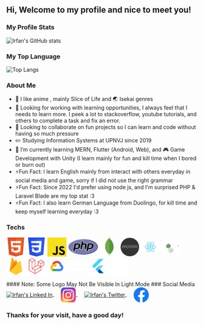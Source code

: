 ## Hi, Welcome to my profile and nice to meet you!
### My Profile Stats
![Irfan's GitHub stats](https://github-readme-stats.vercel.app/api?username=eerfunn&count_private=true&show_icons=true)

### My Top Language
![Top Langs](https://github-readme-stats.vercel.app/api/top-langs/?username=eerfunn&layout=compact)

### About Me
- 💖 I like anime , mainly Slice of Life and 🌏 Isekai genres
- 🗼 Looking for working with learning opportunities,  I always feel that I needs to learn more. I peek a lot to stackoverflow, youtube tutorials, and others to complete a task and fix an error.
- 👯 Looking to collaborate on fun projects so I can learn and code without having so much pressure
- ✏️ Studying Information Systems at UPNVJ since 2019
- 🌱 I’m currently learning MERN, Flutter (Android, Web), and 🎮 Game Development with Unity (I learn mainly for fun and kill time when I bored or burn out)
- ⚡Fun Fact: I learn English mainly from interact with others everyday in social media and game, sorry if I did not use the right grammar
- ⚡Fun Fact: Since 2022 I'd prefer using node js, and I'm surprised PHP & Laravel Blade are my top stat :3
- ⚡Fun Fact: I also learn German Language from Duolingo, for kill time and keep myself learning everyday :3
### Techs
<p>
<a href="https://en.wikipedia.org/wiki/HTML"><img align="center" alt="HTML 5" width="50px" src="https://raw.githubusercontent.com/eerfunn/eerfunn/main/assets/html.svg"/></a>
<a href="https://en.wikipedia.org/wiki/CSS"><img align="center" alt="CSS 3" width="50px" src="https://raw.githubusercontent.com/eerfunn/eerfunn/main/assets/css.svg"/></a>
<a href="https://developer.mozilla.org/en-US/docs/Web/javascript"><img align="center" alt="Javascript" width="50px" src="https://raw.githubusercontent.com/eerfunn/eerfunn/main/assets/js.svg"/></a>
<a href="https://www.php.net/"><img align="center" alt="PHP" width="80px" src="https://raw.githubusercontent.com/eerfunn/eerfunn/main/assets/php.svg"/></a>
<a href="https://www.mongodb.com/"><img align="center" alt="Mongo DB" width="50px" src="https://raw.githubusercontent.com/eerfunn/eerfunn/main/assets/mongo.png"/></a>
<a href="http://expressjs.com/"><img align="center" alt="Express JS" width="50px" src="https://raw.githubusercontent.com/eerfunn/eerfunn/main/assets/express.png"/></a>
<a href="https://reactjs.org/"><img align="center" alt="React JS" width="50px" src="https://raw.githubusercontent.com/eerfunn/eerfunn/main/assets/react.png"/></a>
<a href="https://nodejs.org/en/"><img align="center" alt="Node JS" width="50px" src="https://raw.githubusercontent.com/eerfunn/eerfunn/main/assets/nodejs.svg"/></a>
<a href="https://firebase.google.com/"><img align="center" alt="Firebase" width="50px" src="https://raw.githubusercontent.com/eerfunn/eerfunn/main/assets/firebase.png"/></a>
<a href="https://laravel.com/"><img align="center" alt="Laravel" width="50px" src="https://raw.githubusercontent.com/eerfunn/eerfunn/main/assets/laravel.png"/></a>
<a href="https://cloud.google.com/"><img align="center" alt="Google Cloud" width="50px" src="https://raw.githubusercontent.com/eerfunn/eerfunn/main/assets/gcp.png"/></a>
<a href="https://unity.com/solutions/game"><img align="center" alt="Google Cloud" width="50px" src="https://raw.githubusercontent.com/eerfunn/eerfunn/main/assets/unity.png"/></a>
<a href="https://flutter.dev/"><img align="center" alt="Flutter" width="50px" src="https://raw.githubusercontent.com/eerfunn/eerfunn/main/assets/flutter.png"/></a>
<a href="https://git-scm.com/"><img align="center" alt="Git Logo" width="50px" src="https://raw.githubusercontent.com/eerfunn/eerfunn/main/assets/git.svg"/></a>
</p>
#### Note: Some Logo May Not Be Visible In Light Mode
### Social Media
<a href="https://www.linkedin.com/in/irfannadabs/">
  <img align="center" alt="Irfan's Linked In" width="40px" src="https://raw.githubusercontent.com/peterthehan/peterthehan/master/assets/linkedin.svg" />
</a>
&ensp;&ensp;
<a href="https://www.instagram.com/irfannbsin/">
  <img align="center" alt="Irfan's Instagram" width="40px" src="https://raw.githubusercontent.com/eerfunn/eerfunn/main/assets/instagram.svg" />
</a>
&ensp;&ensp;
<a href="https://www.twitter.com/irfannadabs">
  <img align="center" alt="Irfan's Twitter" width="40px" src="https://raw.githubusercontent.com/peterthehan/peterthehan/master/assets/twitter.svg" />
</a>
&ensp;&ensp;
<a href="https://www.facebook.com/profile.php?id=100078145747771">
<img align="center" alt="Irfan's Facebook" width="40px" src="https://raw.githubusercontent.com/eerfunn/eerfunn/main/assets/facebook.png"/></a>

### Thanks for your visit, have a good day!
<!--
Attribution

Instagram Logo: By Instagram - Own work, Public Domain, https://commons.wikimedia.org/w/index.php?curid=48863359
PHP Logo: Colin Viebrock released the PHP logo as Creative Commons Attribution-Share Alike 4.0 International
Git Logo: By Jason Long - http://git-scm.com/downloads/logos, CC BY 3.0, https://commons.wikimedia.org/w/index.php?curid=52567855
CSS Logo: By daPhyre (File:CSS3 and HTML5 logos and wordmarks.svg)Elfi (File:CSS3 logo and wordmark.svg)ExE Boss - File:CSS3 and HTML5 logos and wordmarks.svgFile:CSS3 logo and wordmark.svg, CC BY 3.0, https://commons.wikimedia.org/w/index.php?curid=107268458
HTML Logo: By W3C - http://www.w3.org/html/logo/index.html, CC BY 3.0, https://commons.wikimedia.org/w/index.php?curid=12868160
JavaScript Logo: By Chris Williams - GitHub.com, Public Domain, https://commons.wikimedia.org/w/index.php?curid=20806506
-->
<!--
**eerfunn/eerfunn** is a ✨ _special_ ✨ repository because its `README.md` (this file) appears on your GitHub profile.


Here are some ideas to get you started:

- 🔭 I’m currently working on ...
- 🌱 I’m currently learning ...
- 👯 I’m looking to collaborate on ...
- 🤔 I’m looking for help with ...
- 💬 Ask me about ...
- 📫 How to reach me: ...
- 😄 Pronouns: ...
- ⚡ Fun fact: ...
-->
